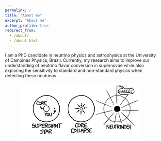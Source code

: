 ```yaml
---
permalink: /
title: "About me"
excerpt: "About me"
author_profile: true
redirect_from: 
  - /about/
  - /about.html
---
```


I am a PhD candidate in neutrino physics and astrophysics at the University of Campinas Physics, Brazil. Currently, my research aims to improve our understanding of neutrino flavor conversion in supernovae while also exploring the sensitivity to standard and non-standard physics when detecting these neutrinos.  


<!-- ![alt text](images/SN_Neutrinos_XKCD.png "Title")
 -->
<p align="center">
  <img src="images/SN_Neutrinos_XKCD.png" alt="Sublime's custom image"/>
</p>




<!-- 
Topics of interest 
======
* Neutrino Astrophysics 
* Neutrino Mass Models
* Neutrino Eletromagnetic Properties
* Quantum Foundations -->
